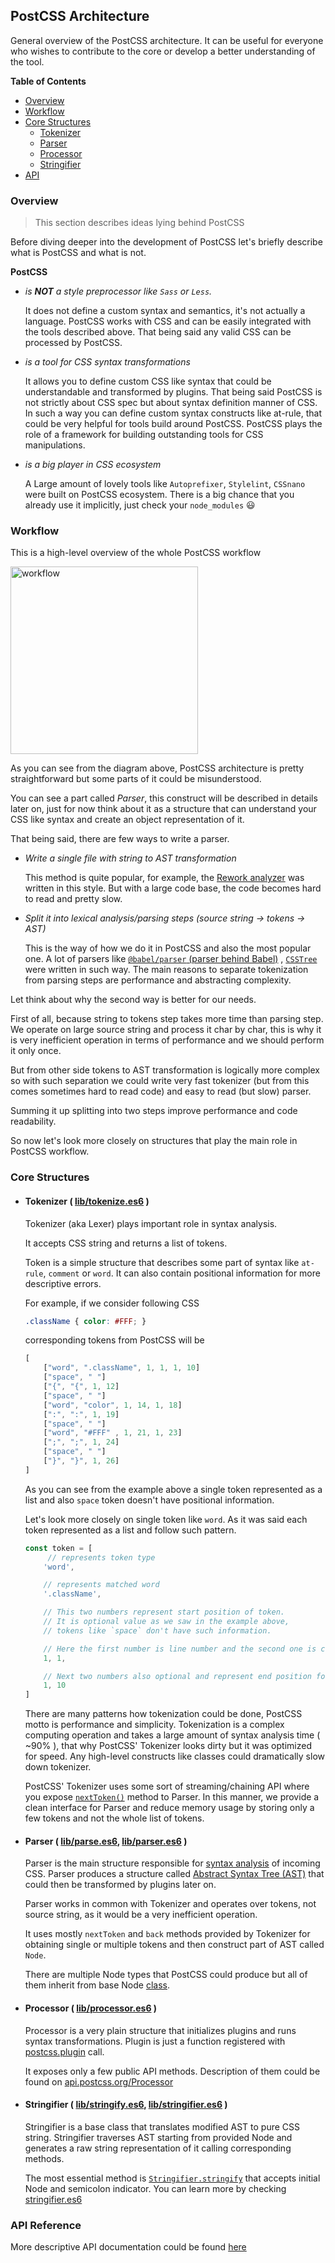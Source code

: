 ## PostCSS Architecture

General overview of the PostCSS architecture. It can be useful for everyone who wishes to contribute to the core or
develop a better understanding of the tool.

**Table of Contents**

- [Overview](#overview)
- [Workflow](#workflow)
- [Core Structures](#core-structures)
    * [Tokenizer](#tokenizer--libtokenizees6-)
    * [Parser](#parser--libparsees6-libparseres6-)
    * [Processor](#processor--libprocessores6-)
    * [Stringifier](#stringifier--libstringifyes6-libstringifieres6-)
- [API](#api-reference)

### Overview

> This section describes ideas lying behind PostCSS

Before diving deeper into the development of PostCSS let's briefly describe what is PostCSS and what is not.

**PostCSS**

- *is **NOT** a style preprocessor like `Sass` or `Less`.*

  It does not define a custom syntax and semantics, it's not actually a language. PostCSS works with CSS and can be
  easily integrated with the tools described above. That being said any valid CSS can be processed by PostCSS.

- *is a tool for CSS syntax transformations*

  It allows you to define custom CSS like syntax that could be understandable and transformed by plugins. That being
  said PostCSS is not strictly about CSS spec but about syntax definition manner of CSS. In such a way you can define
  custom syntax constructs like at-rule, that could be very helpful for tools build around PostCSS. PostCSS plays the
  role of a framework for building outstanding tools for CSS manipulations.

- *is a big player in CSS ecosystem*

  A Large amount of lovely tools like `Autoprefixer`, `Stylelint`, `CSSnano` were built on PostCSS ecosystem. There is a
  big chance that you already use it implicitly, just check your `node_modules` :smiley:

### Workflow

This is a high-level overview of the whole PostCSS workflow

<img width="300" src="https://upload.wikimedia.org/wikipedia/commons/thumb/a/aa/PostCSS_scheme.svg/512px-PostCSS_scheme.svg.png" alt="workflow">

As you can see from the diagram above, PostCSS architecture is pretty straightforward but some parts of it could be
misunderstood.

You can see a part called *Parser*, this construct will be described in details later on, just for now think about it as
a structure that can understand your CSS like syntax and create an object representation of it.

That being said, there are few ways to write a parser.

- *Write a single file with string to AST transformation*

  This method is quite popular, for example,
  the [Rework analyzer](https://github.com/reworkcss/css/blob/master/lib/parse/index.js) was written in this style. But
  with a large code base, the code becomes hard to read and pretty slow.

- *Split it into lexical analysis/parsing steps (source string → tokens → AST)*

  This is the way of how we do it in PostCSS and also the most popular one. A lot of parsers
  like [`@babel/parser` (parser behind Babel)](https://github.com/babel/babel/tree/master/packages/babel-parser)
  , [`CSSTree`](https://github.com/csstree/csstree) were written in such way. The main reasons to separate tokenization
  from parsing steps are performance and abstracting complexity.

Let think about why the second way is better for our needs.

First of all, because string to tokens step takes more time than parsing step. We operate on large source string and
process it char by char, this is why it is very inefficient operation in terms of performance and we should perform it
only once.

But from other side tokens to AST transformation is logically more complex so with such separation we could write very
fast tokenizer (but from this comes sometimes hard to read code) and easy to read (but slow) parser.

Summing it up splitting into two steps improve performance and code readability.

So now let's look more closely on structures that play the main role in PostCSS workflow.

### Core Structures

- #### Tokenizer ( [lib/tokenize.es6](https://github.com/postcss/postcss/blob/master/lib/tokenize.es6) )

  Tokenizer (aka Lexer) plays important role in syntax analysis.

  It accepts CSS string and returns a list of tokens.

  Token is a simple structure that describes some part of syntax like `at-rule`, `comment` or `word`. It can also
  contain positional information for more descriptive errors.

  For example, if we consider following CSS

   ```css
   .className { color: #FFF; }
   ```

  corresponding tokens from PostCSS will be
   ```js
   [
       ["word", ".className", 1, 1, 1, 10]
       ["space", " "]
       ["{", "{", 1, 12]
       ["space", " "]
       ["word", "color", 1, 14, 1, 18]
       [":", ":", 1, 19]
       ["space", " "]
       ["word", "#FFF" , 1, 21, 1, 23]
       [";", ";", 1, 24]
       ["space", " "]
       ["}", "}", 1, 26]
   ]
   ```

  As you can see from the example above a single token represented as a list and also `space` token doesn't have
  positional information.

  Let's look more closely on single token like `word`. As it was said each token represented as a list and follow such
  pattern.

   ```js
   const token = [
        // represents token type
       'word',

       // represents matched word
       '.className',

       // This two numbers represent start position of token.
       // It is optional value as we saw in the example above,
       // tokens like `space` don't have such information.

       // Here the first number is line number and the second one is corresponding column.
       1, 1,

       // Next two numbers also optional and represent end position for multichar tokens like this one. Numbers follow same rule as was described above
       1, 10
   ]
   ```
  There are many patterns how tokenization could be done, PostCSS motto is performance and simplicity. Tokenization is a
  complex computing operation and takes a large amount of syntax analysis time ( ~90% ), that why PostCSS' Tokenizer
  looks dirty but it was optimized for speed. Any high-level constructs like classes could dramatically slow down
  tokenizer.

  PostCSS' Tokenizer uses some sort of streaming/chaining API where you
  expose [`nextToken()`](https://github.com/postcss/postcss/blob/master/lib/tokenize.es6#L48-L308) method to Parser. In
  this manner, we provide a clean interface for Parser and reduce memory usage by storing only a few tokens and not the
  whole list of tokens.

- #### Parser ( [lib/parse.es6](https://github.com/postcss/postcss/blob/master/lib/parse.es6), [lib/parser.es6](https://github.com/postcss/postcss/blob/master/lib/parser.es6) )

  Parser is the main structure responsible for [syntax analysis](https://en.wikipedia.org/wiki/Parsing) of incoming CSS.
  Parser produces a structure called [Abstract Syntax Tree (AST)](https://en.wikipedia.org/wiki/Abstract_syntax_tree)
  that could then be transformed by plugins later on.

  Parser works in common with Tokenizer and operates over tokens, not source string, as it would be a very inefficient
  operation.

  It uses mostly `nextToken` and `back` methods provided by Tokenizer for obtaining single or multiple tokens and then
  construct part of AST called `Node`.

  There are multiple Node types that PostCSS could produce but all of them inherit from base
  Node [class](https://github.com/postcss/postcss/blob/master/lib/node.es6#L34).

- #### Processor ( [lib/processor.es6](https://github.com/postcss/postcss/blob/master/lib/processor.es6) )

  Processor is a very plain structure that initializes plugins and runs syntax transformations. Plugin is just a
  function registered with [postcss.plugin](https://github.com/postcss/postcss/blob/master/lib/postcss.es6#L109) call.

  It exposes only a few public API methods. Description of them could be found
  on [api.postcss.org/Processor](http://api.postcss.org/Processor.html)

- #### Stringifier ( [lib/stringify.es6](https://github.com/postcss/postcss/blob/master/lib/stringify.es6), [lib/stringifier.es6](https://github.com/postcss/postcss/blob/master/lib/stringifier.es6) )

  Stringifier is a base class that translates modified AST to pure CSS string. Stringifier traverses AST starting from
  provided Node and generates a raw string representation of it calling corresponding methods.

  The most essential method
  is [`Stringifier.stringify`](https://github.com/postcss/postcss/blob/master/lib/stringifier.es6#L25-L27)
  that accepts initial Node and semicolon indicator. You can learn more by
  checking [stringifier.es6](https://github.com/postcss/postcss/blob/master/lib/stringifier.es6)

### API Reference

More descriptive API documentation could be found [here](http://api.postcss.org/)
